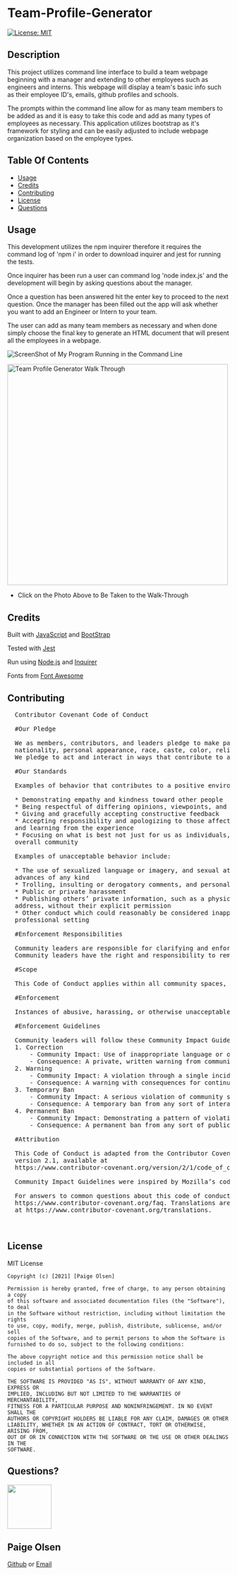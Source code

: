 # Team-Profile-Generator

  [![License: MIT](https://img.shields.io/badge/License-MIT-yellow.svg)](https://opensource.org/licenses/MIT)
  
  ## Description
  
  This project utilizes command line interface to build a team webpage beginning with a manager and extending to other employees such as engineers and interns. This webpage will display a team's basic info such as their employee ID's, emails, github profiles and schools. 

  The prompts within the command line allow for as many team members to be added as and it is easy to take this code and add as many types of employees as necessary. This application utilizes bootstrap as it's framework for styling and can be easily adjusted to include webpage organization based on the employee types.
  
  ## Table Of Contents
  
  - [Usage](#usage)
  - [Credits](#credits)
  - [Contributing](#contributing)
  - [License](#license)
  - [Questions](#questions?)
  
  ## Usage
  
  This development utilizes the npm inquirer therefore it requires the command log of 'npm i' in order to download inquirer and jest for running the tests.
  
  Once inquirer has been run a user can command log 'node index.js' and the development will begin by asking questions about the manager. 
  
  Once a question has been answered hit the enter key to proceed to the next question. Once the manager has been filled out the app will ask whether you want to add an Engineer or Intern to your team. 
  
  The user can add as many team members as necessary and when done simply choose the final key to generate an HTML document that will present all the employees in a webpage.
  
![ScreenShot of My Program Running in the Command Line](./Assets/Screenshot-2.png)

<a href="https://drive.google.com/file/d/1-NoY7puTP5IKj0G0SUIHdxB8BjSGd72E/view?usp=sharing" title="Walk-Through"><img src="./Assets/Screenshot.png" alt="Team Profile Generator Walk Through" width="500px"/></a>
- Click on the Photo Above to Be Taken to the Walk-Through

## Credits
Built with [JavaScript](https://www.javascript.com/) and [BootStrap](https://getbootstrap.com/)

Tested with [Jest](https://jestjs.io/docs/getting-started)

Run using [Node.js](https://nodejs.org/en/) and [Inquirer](https://www.npmjs.com/package/inquirer)

Fonts from [Font Awesome](https://fontawesome.com/)

  ## Contributing
  
  <pre>
  Contributor Covenant Code of Conduct
  
  #Our Pledge
  
  We as members, contributors, and leaders pledge to make participation in our community a harassment-free experience for everyone, regardless of age, body size, visible or invisible disability, ethnicity, sex characteristics, gender identity and expression, level of experience, education, socio-economic status,
  nationality, personal appearance, race, caste, color, religion, or sexual identity and orientation.
  We pledge to act and interact in ways that contribute to an open, welcoming, diverse, inclusive, and healthy community.
  
  #Our Standards
  
  Examples of behavior that contributes to a positive environment for our community include:
  
  * Demonstrating empathy and kindness toward other people
  * Being respectful of differing opinions, viewpoints, and experiences
  * Giving and gracefully accepting constructive feedback
  * Accepting responsibility and apologizing to those affected by our mistakes,
  and learning from the experience
  * Focusing on what is best not just for us as individuals, but for the
  overall community
  
  Examples of unacceptable behavior include:
  
  * The use of sexualized language or imagery, and sexual attention or
  advances of any kind
  * Trolling, insulting or derogatory comments, and personal or political attacks
  * Public or private harassment
  * Publishing others’ private information, such as a physical or email
  address, without their explicit permission
  * Other conduct which could reasonably be considered inappropriate in a
  professional setting
  
  #Enforcement Responsibilities
  
  Community leaders are responsible for clarifying and enforcing our standards of acceptable behavior and will take appropriate and fair corrective action in response to any behavior that they deem inappropriate, threatening, offensive, or harmful.
  Community leaders have the right and responsibility to remove, edit, or reject comments, commits, code, wiki edits, issues, and other contributions that are not aligned to this Code of Conduct, and will communicate reasons for moderation decisions when appropriate.
  
  #Scope
  
  This Code of Conduct applies within all community spaces, and also applies when an individual is officially representing the community in public spaces. Examples of representing our community include using an official e-mail address, posting via an official social media account, or acting as an appointed representative at an online or offline event.
  
  #Enforcement
  
  Instances of abusive, harassing, or otherwise unacceptable behavior may be reported to the community leaders responsible for enforcement at Paige.El.Olsen@Gmail.com. All complaints will be reviewed and investigated promptly and fairly. All community leaders are obligated to respect the privacy and security of the reporter of any incident.
  
  #Enforcement Guidelines
  
  Community leaders will follow these Community Impact Guidelines in determining the consequences for any action they deem in violation of this Code of Conduct:
  1. Correction
      - Community Impact: Use of inappropriate language or other behavior deemed unprofessional or unwelcome in the community.
      - Consequence: A private, written warning from community leaders, providing clarity around the nature of the violation and an explanation of why the behavior was inappropriate. A public apology may be requested.
  2. Warning
      - Community Impact: A violation through a single incident or series of actions.
      - Consequence: A warning with consequences for continued behavior. No interaction with the people involved, including unsolicited interaction with those enforcing the Code of Conduct, for a specified period of time. This includes avoiding interactions in community spaces as well as external channels like social media. Violating these terms may lead to a temporary or permanent ban.
  3. Temporary Ban
      - Community Impact: A serious violation of community standards, including sustained inappropriate behavior.
      - Consequence: A temporary ban from any sort of interaction or public communication with the community for a specified period of time. No public or private interaction with the people involved, including unsolicited interaction with those enforcing the Code of Conduct, is allowed during this period. Violating these terms may lead to a permanent ban.
  4. Permanent Ban
      - Community Impact: Demonstrating a pattern of violation of community standards, including sustained inappropriate behavior,  harassment of an individual, or aggression toward or disparagement of classes of individuals.
      - Consequence: A permanent ban from any sort of public interaction within the community.
  
  #Attribution
  
  This Code of Conduct is adapted from the Contributor Covenant,
  version 2.1, available at
  https://www.contributor-covenant.org/version/2/1/code_of_conduct.html.
  
  Community Impact Guidelines were inspired by Mozilla’s code of conduct enforcement ladder.
  
  For answers to common questions about this code of conduct, see the FAQ at
  https://www.contributor-covenant.org/faq. Translations are available
  at https://www.contributor-covenant.org/translations.
  
  </pre>

  ## License
  
  MIT License

    Copyright (c) [2021] [Paige Olsen]
    
    Permission is hereby granted, free of charge, to any person obtaining a copy
    of this software and associated documentation files (the "Software"), to deal
    in the Software without restriction, including without limitation the rights
    to use, copy, modify, merge, publish, distribute, sublicense, and/or sell
    copies of the Software, and to permit persons to whom the Software is
    furnished to do so, subject to the following conditions:
    
    The above copyright notice and this permission notice shall be included in all
    copies or substantial portions of the Software.
    
    THE SOFTWARE IS PROVIDED "AS IS", WITHOUT WARRANTY OF ANY KIND, EXPRESS OR
    IMPLIED, INCLUDING BUT NOT LIMITED TO THE WARRANTIES OF MERCHANTABILITY,
    FITNESS FOR A PARTICULAR PURPOSE AND NONINFRINGEMENT. IN NO EVENT SHALL THE
    AUTHORS OR COPYRIGHT HOLDERS BE LIABLE FOR ANY CLAIM, DAMAGES OR OTHER
    LIABILITY, WHETHER IN AN ACTION OF CONTRACT, TORT OR OTHERWISE, ARISING FROM,
    OUT OF OR IN CONNECTION WITH THE SOFTWARE OR THE USE OR OTHER DEALINGS IN THE
    SOFTWARE.
  
  ## Questions?
  
  <img src="./Assets/cover_photo.jpg" width="100px"> <br>
  ## Paige Olsen

  [Github](https://github.com/POlsen-92) or [Email](Paige.El.Olsen@Gmail.com)
